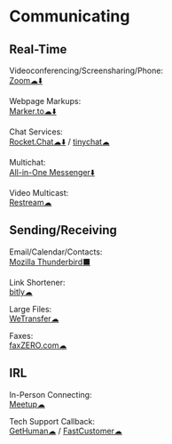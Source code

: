 # Communicating

## Real-Time
Videoconferencing/Screensharing/Phone:  
  [Zoom☁⬇️](https://zoom.us/)

Webpage Markups:  
  [Marker.to☁⬇️](http://marker.to/)

Chat Services:  
  [Rocket.Chat☁⬇️](https://rocket.chat/) / 
  [tinychat☁](https://tinychat.com)
  
Multichat:  
  [All-in-One Messenger⬇️](https://allinone.im/)
  
Video Multicast:  
  [Restream☁](https://restream.io/)
  
## Sending/Receiving

Email/Calendar/Contacts:  
  [Mozilla Thunderbird⬛](https://www.thunderbird.net/)
  
Link Shortener:  
  [bitly☁](https://bitly.com/)
  
Large Files:  
  [WeTransfer☁](https://wetransfer.com/)
  
Faxes:  
  [faxZERO.com☁](https://faxzero.com/)
  
## IRL

In-Person Connecting:  
  [Meetup☁](https://www.meetup.com/)

Tech Support Callback:  
  [GetHuman☁](https://gethuman.com/) / 
  [FastCustomer☁](http://www.fastcustomer.com/)
